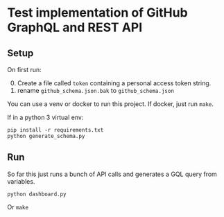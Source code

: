 # Test implementation of GitHub GraphQL and REST API

## Setup

On first run:

0. Create a file called `token` containing a personal access token
string.
0. rename `github_schema.json.bak` to `github_schema.json`

You can use a venv or docker to run this project. If docker, just run `make`.

If in a python 3 virtual env:

```
pip install -r requirements.txt
python generate_schema.py
```

## Run

So far this just runs a bunch of API calls and generates a GQL
query from variables.

```
python dashboard.py
```

Or `make`
